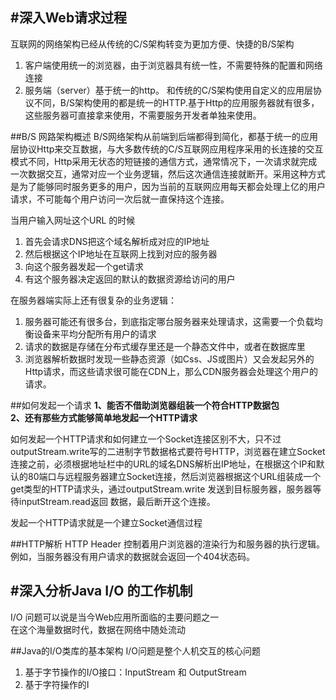 #深入Web请求过程  
----
互联网的网络架构已经从传统的C/S架构转变为更加方便、快捷的B/S架构  
1. 客户端使用统一的浏览器，由于浏览器具有统一性，不需要特殊的配置和网络连接  
2. 服务端（server）基于统一的http。 和传统的C/S架构使用自定义的应用层协议不同，B/S架构使用的都是统一的HTTP.基于Http的应用服务器就有很多，这些服务器可直接拿来使用，不需要服务开发者单独来使用。  

 

##B/S 网路架构概述
B/S网络架构从前端到后端都得到简化，都基于统一的应用层协议Http来交互数据，与大多数传统的C/S互联网应用程序采用的长连接的交互模式不同，Http采用无状态的短链接的通信方式，通常情况下，一次请求就完成一次数据交互，通常对应一个业务逻辑，然后这次通信连接就断开。采用这种方式是为了能够同时服务更多的用户，因为当前的互联网应用每天都会处理上亿的用户请求，不可能每个用户访问一次后就一直保持这个连接。

当用户输入网址这个URL 的时候  
1. 首先会请求DNS把这个域名解析成对应的IP地址  
2. 然后根据这个IP地址在互联网上找到对应的服务器  
3. 向这个服务器发起一个get请求  
4. 有这个服务器决定返回的默认的数据资源给访问的用户  

在服务器端实际上还有很复杂的业务逻辑：
1. 服务器可能还有很多台，到底指定哪台服务器来处理请求，这需要一个负载均衡设备来平均分配所有用户的请求  
2. 请求的数据是存储在分布式缓存里还是一个静态文件中，或者在数据库里  
3. 浏览器解析数据时发现一些静态资源（如Css、JS或图片）又会发起另外的Http请求，而这些请求很可能在CDN上，那么CDN服务器会处理这个用户的请求。

##如何发起一个请求
**1、能否不借助浏览器组装一个符合HTTP数据包**  
**2、还有那些方式能够简单地发起一个HTTP请求**


如何发起一个HTTP请求和如何建立一个Socket连接区别不大，只不过outputStream.write写的二进制字节数据格式要符号HTTP，浏览器在建立Socket连接之前，必须根据地址栏中的URL的域名DNS解析出IP地址，在根据这个IP和默认的80端口与远程服务器建立Socket连接，然后浏览器根据这个URL组装成一个get类型的HTTP请求头，通过outputStream.write 发送到目标服务器，服务器等待inputStream.read返回 数据，最后断开这个连接。  
 
发起一个HTTP请求就是一个建立Socket通信过程



##HTTP解析
HTTP Header 控制着用户浏览器的渲染行为和服务器的执行逻辑。例如，当服务器没有用户请求的数据就会返回一个404状态码。






#深入分析Java I/O 的工作机制
---
I/O 问题可以说是当今Web应用所面临的主要问题之一  
在这个海量数据时代，数据在网络中随处流动  

##Java的I/O类库的基本架构
I/O问题是整个人机交互的核心问题
1. 基于字节操作的I/O接口：InputStream 和 OutputStream
2. 基于字符操作的I



